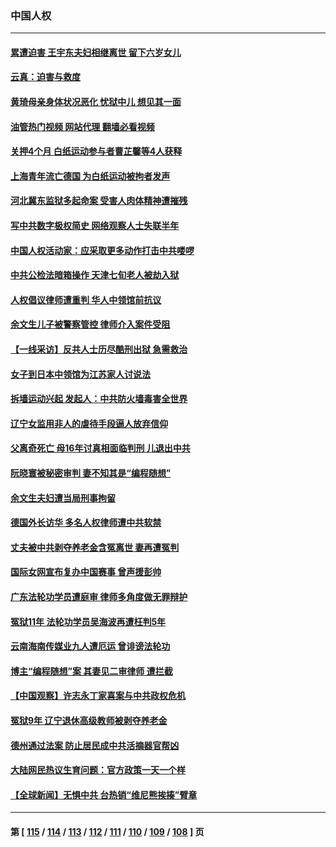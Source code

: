 ### 中国人权
---
#### [累遭迫害 王宇东夫妇相继离世 留下六岁女儿](../../pages/ncid278/n13977555.md?04211245) 
#### [云真：迫害与救度](../../pages/ncid278/n13977248.md?04211245) 
#### [黄琦母亲身体状况恶化 忧狱中儿 想见其一面](../../pages/ncid278/n13977542.md?04211245) 
#### [油管热门视频 网站代理 翻墙必看视频](http://138.2.39.72:81/youtube.html?epic-marker?04211245)
#### [关押4个月 白纸运动参与者曹芷馨等4人获释](../../pages/ncid278/n13977237.md?04211245) 
#### [上海青年流亡德国 为白纸运动被拘者发声](../../pages/ncid278/n13976816.md?04211245) 
#### [河北冀东监狱多起命案 受害人肉体精神遭摧残](../../pages/ncid278/n13976483.md?04211245) 
#### [写中共数字极权简史 网络观察人士失联半年](../../pages/ncid278/n13975966.md?04211245) 
#### [中国人权活动家：应采取更多动作打击中共喽啰](../../pages/ncid278/n13976151.md?04211245) 
#### [中共公检法暗箱操作 天津七旬老人被劫入狱](../../pages/ncid278/n13975097.md?04211245) 
#### [人权倡议律师遭重判 华人中领馆前抗议](../../pages/ncid278/n13975141.md?04211245) 
#### [余文生儿子被警察管控 律师介入案件受阻](../../pages/ncid278/n13974932.md?04211245) 
#### [【一线采访】反共人士历尽酷刑出狱 急需救治](../../pages/ncid278/n13973313.md?04211245) 
#### [女子到日本中领馆为江苏家人讨说法](../../pages/ncid278/n13974788.md?04211245) 
#### [拆墙运动兴起 发起人：中共防火墙毒害全世界](../../pages/ncid278/n13974407.md?04211245) 
#### [辽宁女监用非人的虐待手段逼人放弃信仰](../../pages/ncid278/n13972297.md?04211245) 
#### [父离奇死亡 母16年讨真相面临判刑 儿退出中共](../../pages/ncid278/n13972803.md?04211245) 
#### [阮晓寰被秘密审判 妻不知其是“编程随想”](../../pages/ncid278/n13973450.md?04211245) 
#### [余文生夫妇遭当局刑事拘留](../../pages/ncid278/n13973440.md?04211245) 
#### [德国外长访华 多名人权律师遭中共软禁](../../pages/ncid278/n13972866.md?04211245) 
#### [丈夫被中共剥夺养老金含冤离世 妻再遭冤判](../../pages/ncid278/n13970514.md?04211245) 
#### [国际女网宣布复办中国赛事 曾声援彭帅](../../pages/ncid278/n13972795.md?04211245) 
#### [广东法轮功学员遭庭审 律师多角度做无罪辩护](../../pages/ncid278/n13971356.md?04211245) 
#### [冤狱11年 法轮功学员吴海波再遭枉判5年](../../pages/ncid278/n13966760.md?04211245) 
#### [云南海南传媒业九人遭厄运 曾诽谤法轮功](../../pages/ncid278/n13965138.md?04211245) 
#### [博主“编程随想”案 其妻见二审律师 遭拦截](../../pages/ncid278/n13971163.md?04211245) 
#### [【中国观察】许志永丁家喜案与中共政权危机](../../pages/ncid278/n13971140.md?04211245) 
#### [冤狱9年 辽宁退休高级教师被剥夺养老金](../../pages/ncid278/n13969844.md?04211245) 
#### [德州通过法案 防止居民成中共活摘器官帮凶](../../pages/ncid278/n13970463.md?04211245) 
#### [大陆网民热议生育问题：官方政策一天一个样](../../pages/ncid278/n13970263.md?04211245) 
#### [【全球新闻】无惧中共 台热销“维尼熊挨揍”臂章](../../pages/ncid278/n13969934.md?04211245) 

---
#### 第 [ [115](./115.md?04211245) / [114](./114.md?04211245) / [113](./113.md?04211245) / [112](./112.md?04211245) / [111](./111.md?04211245) / [110](./110.md?04211245) / [109](./109.md?04211245) / [108](./108.md?04211245) ] 页
